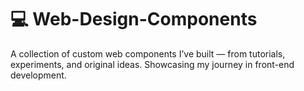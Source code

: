 # 💻 Web-Design-Components
A collection of custom web components I’ve built — from tutorials, experiments, and original ideas. Showcasing my journey in front-end development.
